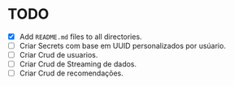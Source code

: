# TODO

- [x] Add `README.md` files to all directories.
- [ ] Criar Secrets com base em UUID personalizados por usúario.
- [ ] Criar Crud de usuarios.
- [ ] Criar Crud de Streaming de dados.
- [ ] Criar Crud de recomendações.
